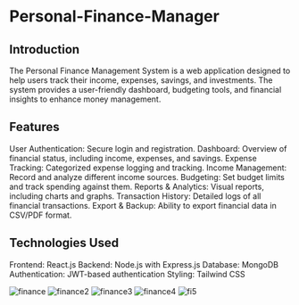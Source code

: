 # Personal-Finance-Manager
## Introduction
The Personal Finance Management System is a web application designed to help users track their income, expenses, savings, and investments. The system provides a user-friendly dashboard, budgeting tools, and financial insights to enhance money management.
## Features
User Authentication: Secure login and registration.
Dashboard: Overview of financial status, including income, expenses, and savings.
Expense Tracking: Categorized expense logging and tracking.
Income Management: Record and analyze different income sources.
Budgeting: Set budget limits and track spending against them.
Reports & Analytics: Visual reports, including charts and graphs.
Transaction History: Detailed logs of all financial transactions.
Export & Backup: Ability to export financial data in CSV/PDF format.
## Technologies Used
Frontend: React.js
Backend: Node.js with Express.js
Database: MongoDB
Authentication: JWT-based authentication
Styling: Tailwind CSS

![finance](https://github.com/user-attachments/assets/0eee6579-58f1-4146-81ec-af994c622144)
![finance2](https://github.com/user-attachments/assets/9184293c-1d59-4aee-af2f-f27e37ed9a88)
![finance3](https://github.com/user-attachments/assets/e12291a5-4bf4-49d2-8670-8f5ffa3cb312)
![finance4](https://github.com/user-attachments/assets/3a5364ce-78cf-4c99-9f18-03160bd14586)
![fi5](https://github.com/user-attachments/assets/651e7de4-4a23-42b1-a565-eaf1b2f3a5b5)
